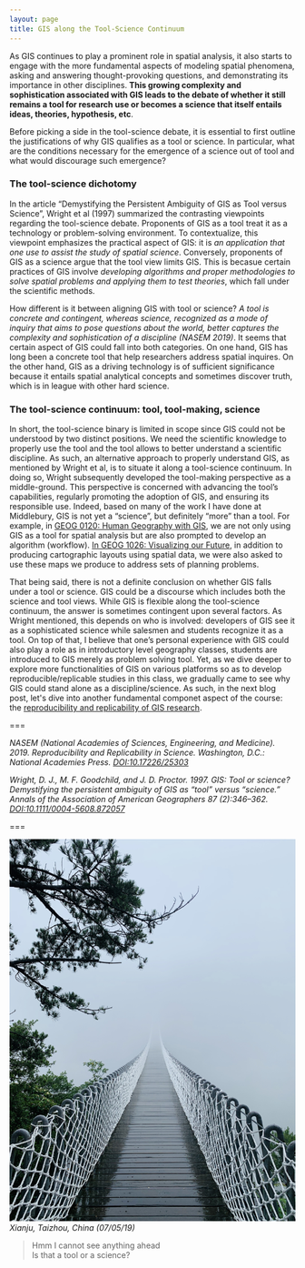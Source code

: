 ```yaml
---
layout: page
title: GIS along the Tool-Science Continuum
---
```


As GIS continues to play a prominent role in spatial analysis, it also starts to engage with the more fundamental aspects of modeling spatial phenomena, asking and answering thought-provoking questions, and demonstrating its importance in other disciplines. **This growing complexity and sophistication associated with GIS leads to the debate of whether it still remains a tool for research use or becomes a science that itself entails ideas, theories, hypothesis, etc**.

Before picking a side in the tool-science debate, it is essential to first outline the justifications of why GIS qualifies as a tool or science. In particular, what are the conditions necessary for the emergence of a science out of tool and what would discourage such emergence?

### The tool-science dichotomy

In the article “Demystifying the Persistent Ambiguity of GIS as Tool versus Science”, Wright et al (1997) summarized the contrasting viewpoints regarding the tool-science debate. Proponents of GIS as a tool treat it as a technology or problem-solving environment. To contextualize, this viewpoint emphasizes the practical aspect of GIS: it is *an application that one use to assist the study of spatial science*. Conversely, proponents of GIS as a science argue that the tool view limits GIS. This is becasue certain practices of GIS involve *developing algorithms and proper methodologies to solve spatial problems and applying them to test theories*, which fall under the scientific methods.

How different is it between aligning GIS with tool or science? *A tool is concrete and contingent, whereas science, recognized as a mode of inquiry that aims to pose questions about the world, better captures the complexity and sophistication of a discipline (NASEM 2019)*. It seems that certain aspect of GIS could fall into both categories. On one hand, GIS has long been a concrete tool that help researchers address spatial inquires. On the other hand, GIS as a driving technology is of sufficient significance because it entails spatial analytical concepts and sometimes discover truth, which is in league with other hard science.

### The tool-science continuum: tool, tool-making, science

In short, the tool-science binary is limited in scope since GIS could not be understood by two distinct positions. We need the scientific knowledge to properly use the tool and the tool allows to better understand a scientific discipline. As such, an alternative approach to properly understand GIS, as mentioned by Wright et al, is to situate it along a tool-science continuum. In doing so, Wright subsequently developed the tool-making perspective as a middle-ground. This perspective is concerned with advancing the tool’s capabilities, regularly promoting the adoption of GIS, and ensuring its responsible use. Indeed, based on many of the work I have done at Middlebury, GIS is not yet a “science”, but definitely “more” than a tool. For example, in [GEOG 0120: Human Geography with GIS](https://catalog.middlebury.edu/courses/view/catalog/catalog%2FMCUG/course/course%2FGEOG0120), we are not only using GIS as a tool for spatial analysis but are also prompted to develop an algorithm (workflow). [In GEOG 1026: Visualizing our Future](https://catalog.middlebury.edu/courses/view/catalog/catalog%2FMCUG/course/course%2FGEOG1026), in addition to producing cartographic layouts using spatial data, we were also asked to use these maps we produce to address sets of planning problems.

That being said, there is not a definite conclusion on whether GIS falls under a tool or science. GIS could be a discourse which includes both the science and tool views. While GIS is flexible along the tool-science continuum, the answer is sometimes contingent upon several factors. As Wright mentioned, this depends on who is involved: developers of GIS see it as a sophisticated science while salesmen and students recognize it as a tool. On top of that, I believe that one’s personal experience with GIS could also play a role as in introductory level geography classes, students are introduced to GIS merely as problem solving tool. Yet, as we dive deeper to explore more functionalities of GIS on various platforms so as to develop reproducible/replicable studies in this class, we gradually came to see why GIS could stand alone as a discipline/science. As such, in the next blog post, let's dive into another fundamental componet aspect of the course: the [reproducibility and replicability of GIS research](r_r).

===

*NASEM (National Academies of Sciences, Engineering, and Medicine). 2019. Reproducibility and Replicability in Science. Washington, D.C.: National Academies Press. [DOI:10.17226/25303](https://www.nap.edu/catalog/25303/reproducibility-and-replicability-in-science)*

*Wright, D. J., M. F. Goodchild, and J. D. Proctor. 1997. GIS: Tool or science? Demystifying the persistent ambiguity of GIS as “tool” versus “science.” Annals of the Association of American Geographers 87 (2):346–362. [DOI:10.1111/0004-5608.872057](https://www.tandfonline.com/doi/abs/10.1111/0004-5608.872057)*

===


![Scene](assets/IMG_2070.jpg)
*Xianju, Taizhou, China (07/05/19)*

> Hmm I cannot see anything ahead  
> Is that a tool or a science?
